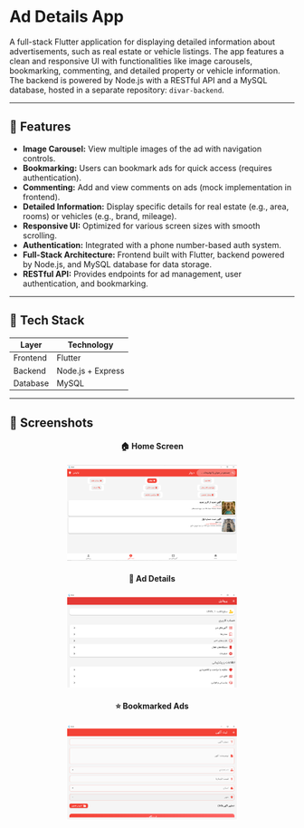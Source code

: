 # Ad Details App

A full-stack Flutter application for displaying detailed information about advertisements, such as real estate or vehicle listings. The app features a clean and responsive UI with functionalities like image carousels, bookmarking, commenting, and detailed property or vehicle information. The backend is powered by Node.js with a RESTful API and a MySQL database, hosted in a separate repository: `divar-backend`.

---

## 🚀 Features

- **Image Carousel:** View multiple images of the ad with navigation controls.
- **Bookmarking:** Users can bookmark ads for quick access (requires authentication).
- **Commenting:** Add and view comments on ads (mock implementation in frontend).
- **Detailed Information:** Display specific details for real estate (e.g., area, rooms) or vehicles (e.g., brand, mileage).
- **Responsive UI:** Optimized for various screen sizes with smooth scrolling.
- **Authentication:** Integrated with a phone number-based auth system.
- **Full-Stack Architecture:** Frontend built with Flutter, backend powered by Node.js, and MySQL database for data storage.
- **RESTful API:** Provides endpoints for ad management, user authentication, and bookmarking.

---

## 🧰 Tech Stack

| Layer    | Technology           |
| -------- | -------------------- |
| Frontend | Flutter              |
| Backend  | Node.js + Express    |
| Database | MySQL                |

---

## 📸 Screenshots

<div align="center">
  <h4>🏠 Home Screen</h4>
  <img src="project_images/screen1.png" alt="Home Screen" width="300"/>

  <h4>📄 Ad Details</h4>
  <img src="project_images/screen2.png" alt="Ad Details" width="300"/>

  <h4>⭐ Bookmarked Ads</h4>
  <img src="project_images/screen3.png" alt="Bookmarks" width="300"/>
</div>

